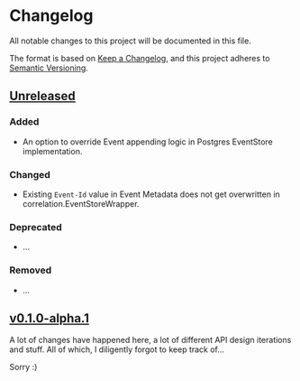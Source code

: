 # Changelog

All notable changes to this project will be documented in this file.

The format is based on [Keep a Changelog](https://keepachangelog.com/), and this
project adheres to [Semantic Versioning](https://semver.org/).

## [Unreleased]
### Added
- An option to override Event appending logic in Postgres EventStore implementation. 

### Changed
- Existing `Event-Id` value in Event Metadata does not get overwritten in correlation.EventStoreWrapper.

### Deprecated
- ...

### Removed
- ...

## [v0.1.0-alpha.1]

A lot of changes have happened here, a lot of different API design iterations and stuff. All of which, I diligently forgot to keep track of...

Sorry :)

<!-- @formatter:off -->
[Unreleased]: https://github.com/get-eventually/go-eventually/compare/v0.1.0-alpha.1..HEAD
[v0.1.0-alpha.1]: https://github.com/get-eventually/go-eventually/compare/8bb9190..HEAD
